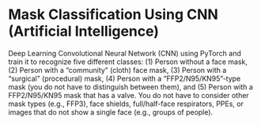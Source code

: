 # Mask Classification Using CNN (Artificial Intelligence)
 Deep Learning Convolutional Neural Network (CNN) using PyTorch and train it to recognize five different classes: (1) Person without a face mask, (2) Person with a “community” (cloth) face mask, (3) Person with a “surgical” (procedural) mask, (4) Person with a “FFP2/N95/KN95”-type mask (you do not have to distinguish between them), and (5) Person with a FFP2/N95/KN95 mask that has a valve. You do not have to consider other mask types (e.g., FFP3), face shields, full/half-face respirators, PPEs, or images that do not show a single face (e.g., groups of people).
